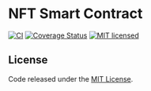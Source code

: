 # NFT Smart Contract

[![CI](https://github.com/charity-stars/cs-nft-contracts/actions/workflows/ci.yml/badge.svg)](https://github.com/charity-stars/cs-nft-contracts/actions/workflows/ci.yml)
[![Coverage Status](https://coveralls.io/repos/github/charity-stars/cs-nft-contracts/badge.svg)](https://coveralls.io/github/charity-stars/cs-nft-contracts)
[![MIT licensed](https://img.shields.io/github/license/charity-stars/cs-nft-contracts.svg)](https://github.com/charity-stars/cs-nft-contracts/blob/master/LICENSE)

## License

Code released under the [MIT License](./LICENSE).
